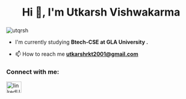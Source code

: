 <h1 align="center">Hi 👋, I'm Utkarsh Vishwakarma</h1>
<h3 align="center"></h3>

<p align="left"> <img src="https://komarev.com/ghpvc/?username=utqrsh&label=Profile%20views&color=0e75b6&style=flat" alt="utqrsh" /> </p>

- I'm currently studying **Btech-CSE at GLA University .**

- 📫 How to reach me **utkarshrkt2001@gmail.com**

<h3 align="left">Connect with me: </h3>
<p align="left" color="white">
<a href="https://www.linkedin.com/in/utkarsh-vishwa/" target="blank"><img align="center" src="https://cdn.jsdelivr.net/npm/simple-icons@3.0.1/icons/linkedin.svg" alt="linkedURL" height="30" width="40" color="white"/></a>
</p>
